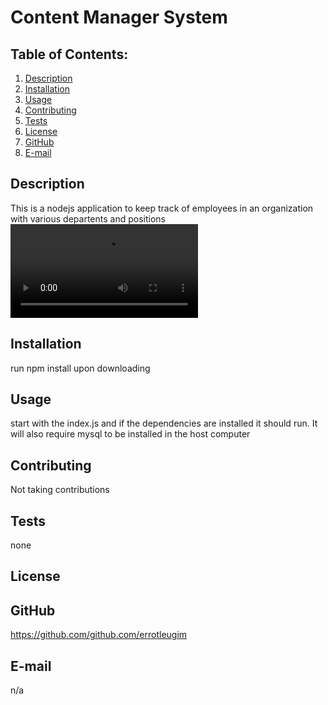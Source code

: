 # Content Manager System

 

## Table of Contents:
  1. [Description](#description) 
  2. [Installation](#installation)
  3. [Usage](#usage)  
  4. [Contributing](#contributing)
  5. [Tests](#tests)
  6. [License](#license)
  7. [GitHub](#gitHub)
  8. [E-mail](#email)

## Description
This is a nodejs application to keep track of employees in an organization with various departents and positions 
![Walkthrough](https://github.com/errotleugim/cms/blob/master/walkthru.mp4?raw=true)

## Installation
run npm install upon downloading

## Usage

start with the index.js and if the dependencies are installed it should run. It will also require mysql to be installed in the host computer

## Contributing
Not taking contributions

## Tests
none

## License
 

## GitHub
https://github.com/github.com/errotleugim

## E-mail
n/a